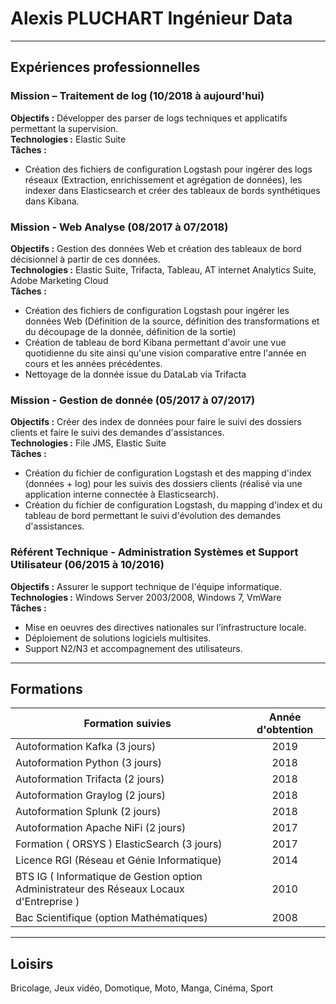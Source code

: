 # Alexis PLUCHART Ingénieur Data
---
## Expériences professionnelles
### Mission – Traitement de log (10/2018 à aujourd'hui)
**Objectifs :** Développer des parser de logs techniques et applicatifs permettant la supervision.  
**Technologies :** Elastic Suite  
**Tâches :**  
* Création des fichiers de configuration Logstash pour ingérer des logs réseaux (Extraction, enrichissement et agrégation de données), les indexer dans Elasticsearch et créer des tableaux de bords synthétiques dans Kibana.  

### Mission - Web Analyse (08/2017 à 07/2018)
**Objectifs :** Gestion des données Web et création des tableaux de bord décisionnel à partir de ces données.  
**Technologies :** Elastic Suite, Trifacta, Tableau, AT internet Analytics Suite, Adobe Marketing Cloud  
**Tâches :**  
* Création des fichiers de configuration Logstash pour ingérer les données Web (Définition de la source, définition des transformations et du découpage de la donnée, définition de la sortie) 
* Création de tableau de bord Kibana permettant d'avoir une vue quotidienne du site ainsi qu'une vision comparative entre l'année en cours et les années précédentes.
* Nettoyage de la donnée issue du DataLab via Trifacta 

### Mission - Gestion de donnée (05/2017 à 07/2017)  
**Objectifs :** Créer des index de données pour faire le suivi des dossiers clients et faire le suivi des demandes d'assistances.  
**Technologies :** File JMS, Elastic Suite  
**Tâches :**  
* Création du fichier de configuration Logstash et des mapping d'index (données + log) pour les suivis des dossiers clients (réalisé via une application interne connectée à Elasticsearch).  
* Création du fichier de configuration Logstash, du mapping d'index et du tableau de bord permettant le suivi d'évolution des demandes d'assistances.  

### Référent Technique - Administration Systèmes et Support Utilisateur (06/2015 à 10/2016)  
**Objectifs :** Assurer le support technique de l'équipe informatique.  
**Technologies :** Windows Server 2003/2008, Windows 7, VmWare  
**Tâches :**  
* Mise en oeuvres des directives nationales sur l’infrastructure locale.
* Déploiement de solutions logiciels  multisites.
* Support N2/N3 et accompagnement des utilisateurs.  
---
## Formations
| Formation suivies | Année d'obtention |  
| ---|:---: |  
| Autoformation Kafka (3 jours) | 2019 |  
| Autoformation Python (3 jours) | 2018 |  
| Autoformation Trifacta (2 jours) | 2018 |  
| Autoformation Graylog (2 jours) | 2018 |  
| Autoformation Splunk (2 jours) | 2018 |  
| Autoformation Apache NiFi (2 jours) | 2017 |  
| Formation ( ORSYS ) ElasticSearch (3 jours) | 2017 |  
| Licence RGI (Réseau et Génie Informatique) | 2014 |  
| BTS IG ( Informatique de Gestion option Administrateur des Réseaux Locaux d'Entreprise ) | 2010 |  
| Bac Scientifique (option Mathématiques) | 2008 |  
---
## Loisirs  
Bricolage, Jeux vidéo, Domotique, Moto, Manga, Cinéma, Sport


